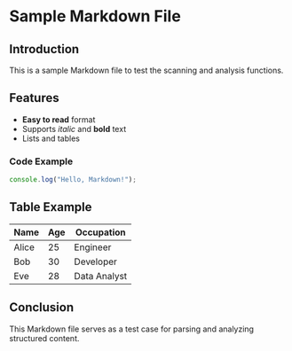 # Sample Markdown File

## Introduction

This is a sample Markdown file to test the scanning and analysis functions.

## Features

- **Easy to read** format
- Supports _italic_ and **bold** text
- Lists and tables

### Code Example

```javascript
console.log("Hello, Markdown!");
```

## Table Example

| Name  | Age | Occupation   |
| ----- | --- | ------------ |
| Alice | 25  | Engineer     |
| Bob   | 30  | Developer    |
| Eve   | 28  | Data Analyst |

## Conclusion

This Markdown file serves as a test case for parsing and analyzing structured content.
